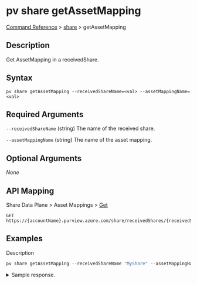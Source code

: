 # pv share getAssetMapping

[Command Reference](../../../README.md#command-reference) > [share](./main.md) >  getAssetMapping

## Description

Get AssetMapping in a receivedShare.

## Syntax

```
pv share getAssetMapping --receivedShareName=<val> --assetMappingName=<val>
```

## Required Arguments

`--receivedShareName` (string)
The name of the received share.

`--assetMappingName` (string)
The name of the asset mapping.

## Optional Arguments

*None*

## API Mapping
Share Data Plane > Asset Mappings > [Get](https://docs.microsoft.com/en-us/rest/api/purview/sharedataplane/asset-mappings/get)
```
GET https://{accountName}.purview.azure.com/share/receivedShares/{receivedShareName}/assetMappings/{assetMappingName}
```

## Examples

Description
```powershell
pv share getAssetMapping --receivedShareName "MyShare" --assetMappingName "storagedatashare01"
```


<details><summary>Sample response.</summary>
<p>

```json
{
   "id":"/receivedShares/MyShare/assetMappings/storagedatashare01",
   "kind":"BlobAccount",
   "name":"storagedatashare01",
   "properties":{
      "assetId":"f4a4d0f9-d3db-4c80-944e-fe692705f27f",
      "assetMappingStatus":"Broken",
      "containerName":"customer",
      "folder":"helloWorld",
      "location":"uksouth",
      "mountPath":"",
      "provisioningState":"Succeeded",
      "storageAccountResourceId":"/subscriptions/2c334b6c-e556-40ac-a4c0-c0d1d2e08ca0/resourceGroups/pv-7643-rg/providers/Microsoft.Storage/storageAccounts/storagedatashare01"
   },
   "type":"receivedShares/assetMappings"
}
```
</p>
</details>

